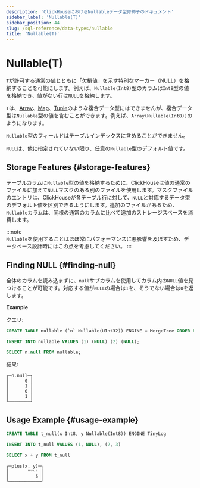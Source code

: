 ```yaml
---
description: 'ClickHouseにおけるNullableデータ型修飾子のドキュメント'
sidebar_label: 'Nullable(T)'
sidebar_position: 44
slug: /sql-reference/data-types/nullable
title: 'Nullable(T)'
---
```



# Nullable(T)

`T`が許可する通常の値とともに「欠損値」を示す特別なマーカー（[NULL](../../sql-reference/syntax.md)）を格納することを可能にします。例えば、`Nullable(Int8)`型のカラムは`Int8`型の値を格納でき、値がない行は`NULL`を格納します。

`T`は、[Array](../../sql-reference/data-types/array.md)、[Map](../../sql-reference/data-types/map.md)、[Tuple](../../sql-reference/data-types/tuple.md)のような複合データ型にはできませんが、複合データ型は`Nullable`型の値を含むことができます。例えば、`Array(Nullable(Int8))`のようになります。

`Nullable`型のフィールドはテーブルインデックスに含めることができません。

`NULL`は、他に指定されていない限り、任意の`Nullable`型のデフォルト値です。

## Storage Features {#storage-features}

テーブルカラムに`Nullable`型の値を格納するために、ClickHouseは値の通常のファイルに加えて`NULL`マスクのある別のファイルを使用します。マスクファイルのエントリは、ClickHouseが各テーブル行に対して、`NULL`と対応するデータ型のデフォルト値を区別できるようにします。追加のファイルがあるため、`Nullable`カラムは、同様の通常のカラムに比べて追加のストレージスペースを消費します。

:::note    
`Nullable`を使用することはほぼ常にパフォーマンスに悪影響を及ぼすため、データベース設計時にはこの点を考慮してください。
:::

## Finding NULL {#finding-null}

全体のカラムを読み込まずに、`null`サブカラムを使用してカラム内の`NULL`値を見つけることが可能です。対応する値が`NULL`の場合は`1`を、そうでない場合は`0`を返します。

**Example**

クエリ:

```sql
CREATE TABLE nullable (`n` Nullable(UInt32)) ENGINE = MergeTree ORDER BY tuple();

INSERT INTO nullable VALUES (1) (NULL) (2) (NULL);

SELECT n.null FROM nullable;
```

結果:

```text
┌─n.null─┐
│      0 │
│      1 │
│      0 │
│      1 │
└────────┘
```

## Usage Example {#usage-example}

```sql
CREATE TABLE t_null(x Int8, y Nullable(Int8)) ENGINE TinyLog
```

```sql
INSERT INTO t_null VALUES (1, NULL), (2, 3)
```

```sql
SELECT x + y FROM t_null
```

```text
┌─plus(x, y)─┐
│       ᴺᵁᴸᴸ │
│          5 │
└────────────┘
```
